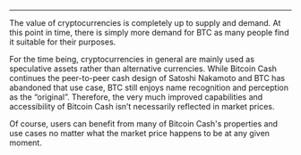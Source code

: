 ---
The value of cryptocurrencies is completely up to supply and demand. At this point in time, there is simply more demand for BTC as many people find it suitable for their purposes.

For the time being, cryptocurrencies in general are mainly used as speculative assets rather than alternative currencies. While Bitcoin Cash continues the peer-to-peer cash design of Satoshi Nakamoto and BTC has abandoned that use case, BTC still enjoys name recognition and perception as the “original”. Therefore, the very much improved capabilities and accessibility of Bitcoin Cash isn’t necessarily reflected in market prices. 

Of course, users can benefit from many of Bitcoin Cash's properties and use cases no matter what the market price happens to be at any given moment.
